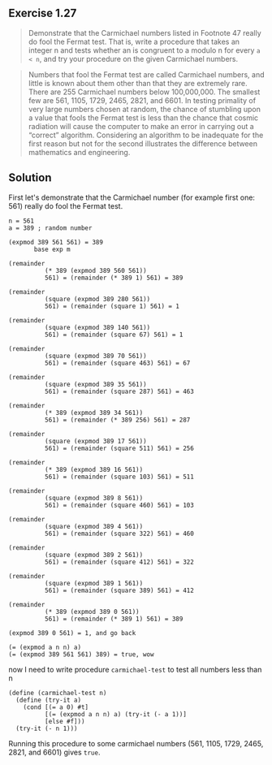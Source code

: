 ## Exercise 1.27

> Demonstrate that the Carmichael numbers listed in Footnote 47 really do fool the Fermat test. That is, write a procedure that takes an integer n and tests whether an is congruent to a modulo n for every `a < n`, and try your procedure on the given Carmichael numbers.

> Numbers that fool the Fermat test are called Carmichael numbers, and little is known about them other than that they are extremely rare. There are 255 Carmichael numbers below 100,000,000. The smallest few are 561, 1105, 1729, 2465, 2821, and 6601. In testing primality of very large numbers chosen at random, the chance of stumbling upon a value that fools the Fermat test is less than the chance that cosmic radiation will cause the computer to make an error in carrying out a “correct” algorithm. Considering an algorithm to be inadequate for the first reason but not for the second illustrates the difference between mathematics and engineering.

## Solution

First let's demonstrate that the Carmichael number (for example first one: 561) really do fool the Fermat test.

```
n = 561
a = 389 ; random number

(expmod 389 561 561) = 389
       base exp m

(remainder
          (* 389 (expmod 389 560 561))
          561) = (remainder (* 389 1) 561) = 389

(remainder
          (square (expmod 389 280 561))
          561) = (remainder (square 1) 561) = 1

(remainder
          (square (expmod 389 140 561))
          561) = (remainder (square 67) 561) = 1

(remainder
          (square (expmod 389 70 561))
          561) = (remainder (square 463) 561) = 67

(remainder
          (square (expmod 389 35 561))
          561) = (remainder (square 287) 561) = 463

(remainder
          (* 389 (expmod 389 34 561))
          561) = (remainder (* 389 256) 561) = 287

(remainder
          (square (expmod 389 17 561))
          561) = (remainder (square 511) 561) = 256

(remainder
          (* 389 (expmod 389 16 561))
          561) = (remainder (square 103) 561) = 511

(remainder
          (square (expmod 389 8 561))
          561) = (remainder (square 460) 561) = 103

(remainder
          (square (expmod 389 4 561))
          561) = (remainder (square 322) 561) = 460

(remainder
          (square (expmod 389 2 561))
          561) = (remainder (square 412) 561) = 322

(remainder
          (square (expmod 389 1 561))
          561) = (remainder (square 389) 561) = 412

(remainder
          (* 389 (expmod 389 0 561))
          561) = (remainder (* 389 1) 561) = 389

(expmod 389 0 561) = 1, and go back

(= (expmod a n n) a)
(= (expmod 389 561 561) 389) = true, wow
```

now I need to write procedure `carmichael-test` to test all numbers less than n

```racket
(define (carmichael-test n)
  (define (try-it a)
    (cond [(= a 0) #t]
          [(= (expmod a n n) a) (try-it (- a 1))]
          [else #f]))
  (try-it (- n 1)))
```

Running this procedure to some carmichael numbers (561, 1105, 1729, 2465, 2821, and 6601) gives `true`.
